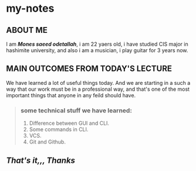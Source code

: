 # my-notes
## ABOUT ME
I am ***Mones saeed odetallah***, i am 22 yaers old, i have studied CIS major in hashimite university, and also i am a musician, i play guitar for 3 years now.


## MAIN OUTCOMES FROM TODAY'S LECTURE

 We have learned a lot of useful things today.
 And we are starting in a such a way that our work must be in a professional way, and that's one of the most important things that anyone in any feild should have.
 
>### some technical stuff we have learned:
>1. Difference between GUI and CLI.
>2. Some commands in CLI.
>3. VCS.
>4. Git and Github.


## *That's it,,, Thanks*